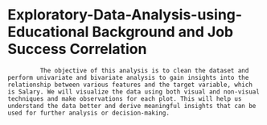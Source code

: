 # Exploratory-Data-Analysis-using-Educational Background and Job Success Correlation
             The objective of this analysis is to clean the dataset and perform univariate and bivariate analysis to gain insights into the relationship between various features and the target variable, which is Salary. We will visualize the data using both visual and non-visual techniques and make observations for each plot. This will help us understand the data better and derive meaningful insights that can be used for further analysis or decision-making.
